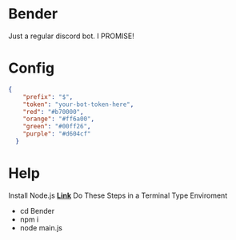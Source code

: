 # Bender

 Just a regular discord bot. I PROMISE!

# Config

```json
{
    "prefix": "$",
    "token": "your-bot-token-here",
    "red": "#b70000",
    "orange": "#ff6a00",
    "green": "#00ff26",
    "purple": "#d604cf"
  }
```

# Help

Install Node.js **[Link](https://nodejs.org/en/download/)**
Do These Steps in a Terminal Type Enviroment
- cd Bender
- npm i
- node main.js
